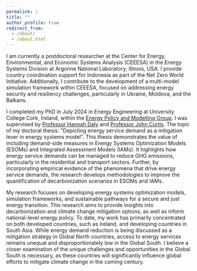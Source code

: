 ```yaml
---
permalink: /
title: ""
author_profile: true
redirect_from: 
  - /about/
  - /about.html
---
```


I am currently a postdoctoral researcher at the Center for Energy, Environmental, and Economic Systems Analysis (CEEESA) in the Energy Systems Division at Argonne National Laboratory, Illinois, USA. I provide country coordination support for Indonesia as part of the Net Zero World Initiative. Additionally, I contribute to the development of a multi-model simulation framework within CEEESA, focused on addressing energy security and resiliency challenges, particularly in Ukraine, Moldova, and the Balkans. 

I completed my PhD in July 2024 in Energy Engineering at University College Cork, Ireland, within the [Energy Policy and Modelling Group](https://www.ucc.ie/en/epmg/). I was supervised by [Professor Hannah Daly](https://research.ucc.ie/profiles/D021/h.daly@ucc.ie) and [Professor John Curtis](https://www.esri.ie/people/john-curtis). The topic of my doctoral thesis: "Depicting energy service demand as a mitigation lever in energy systems model". This thesis demonstrates the value of including demand-side measures in Energy Systems Optimization Models (ESOMs) and Integrated Assessment Models (IAMs). It highlights how energy service demands can be managed to reduce GHG emissions, particularly in the residential and transport sectors. Further, by incorporating empirical evidence of the phenomena that drive energy service demands, the research develops methodologies to improve the quantification of decarbonization scenarios in ESOMs and IAMs.

My research focuses on developing energy systems optimization models, simulation frameworks, and sustainable pathways for a secure and just energy transition. This research aims to provide insights into decarbonization and climate change mitigation options, as well as inform national-level energy policy. To date, my work has primarily concentrated on both developed countries, such as Ireland, and developing countries in South Asia. While energy demand reduction is being discussed as a mitigation strategy in Global North countries, access to energy services remains unequal and disproportionately low in the Global South. I believe a closer examination of the unique challenges and opportunities in the Global South is necessary, as these countries will significantly influence global efforts to mitigate climate change in the coming century.
